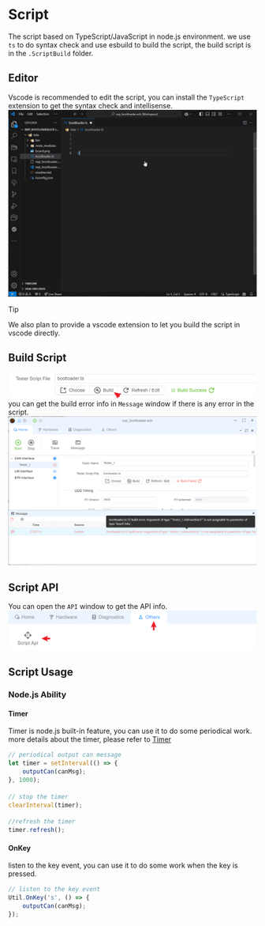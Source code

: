 # Script

The script based on TypeScript/JavaScript in node.js environment. we use `ts` to do syntax check and use esbuild to build the script, the build script is in the `.ScriptBuild` folder.

## Editor

Vscode is recommended to edit the script, you can install the `TypeScript` extension to get the syntax check and intellisense.
![alt text](script1.gif)

> [!TIP]
> We also plan to provide a vscode extension to let you build the script in vscode directly.

## Build Script
![alt text](image.png)
you can get the build error info in `Message` window if there is any error in the script.
![alt text](image-1.png)

## Script API
You can open the `API` window to get the API info.
![alt text](image-2.png)

## Script Usage

### Node.js Ability

#### Timer

Timer is node.js built-in feature, you can use it to do some periodical work. more details about the timer, please refer to [Timer](https://nodejs.org/api/timers.html)

```typescript
// periodical output can message
let timer = setInterval(() => {
    outputCan(canMsg);
}, 1000);

// stop the timer
clearInterval(timer);

//refresh the timer
timer.refresh();
```

#### OnKey

listen to the key event, you can use it to do some work when the key is pressed.

```typescript
// listen to the key event
Util.OnKey('s', () => {
    outputCan(canMsg);
});

```
